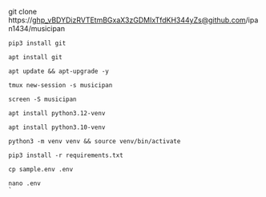 git clone https://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@github.com/ipan1434/musicipan
```
pip3 install git
```
```
apt install git

```
```
apt update && apt-upgrade -y
```
```
tmux new-session -s musicipan
```
```
screen -S musicipan
```
```
apt install python3.12-venv
```
```
apt install python3.10-venv
```
```
python3 -m venv venv && source venv/bin/activate
```
```
pip3 install -r requirements.txt

cp sample.env .env

nano .env
`
